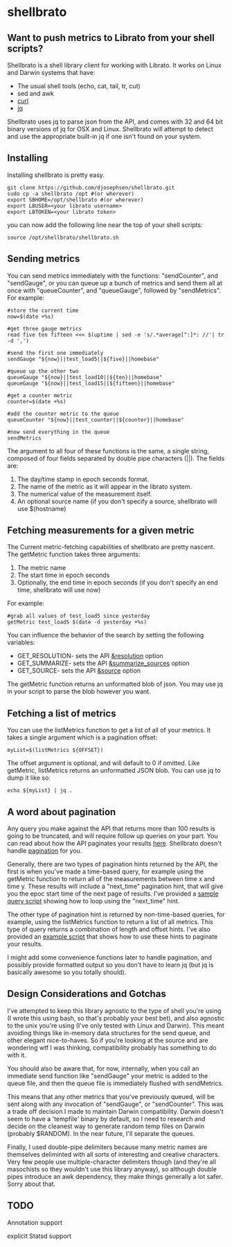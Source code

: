 shellbrato
==========

## Want to push metrics to Librato from your shell scripts? 

Shellbrato is a shell library client for working with Librato. It works on
Linux and Darwin systems that have: 

* The usual shell tools (echo, cat, tail, tr, cut)
* sed and awk
* [curl](curl.haxx.se/)
* [jq](http://stedolan.github.io/jq/)

Shellbrato uses jq to parse json from the API, and comes with 32 and 64 bit
binary versions of jq for OSX and Linux. Shellbrato will attempt to detect and
use the appropriate built-in jq if one isn't found on your system. 

## Installing
Installing shellbrato is pretty easy. 

	git clone https://github.com/djosephsen/shellbrato.git
	sudo cp -a shellbrato /opt #(or wherever)
	export SBHOME=/opt/shellbrato #(or wherever)
	export LBUSER=<your librato username>
	export LBTOKEN=<your librato token>

you can now add the following line near the top of your shell scripts: 

	source /opt/shellbrato/shellbrato.sh

## Sending metrics

You can send metrics immediately with the functions: "sendCounter", and
"sendGauge", or you can queue up a bunch of metrics and send them all at once
with "queueCounter", and "queueGauge", followed by "sendMetrics". For example: 

	#store the current time
	now=$(date +%s)

	#get three gauge metrics
	read five ten fifteen <<< $(uptime | sed -e 's/.*average[^:]*: //'| tr -d ',')

	#send the first one immediately
	sendGauge "${now}||test_load5||${five}||homebase"

	#queue up the other two
	queueGauge "${now}||test_load10||${ten}||homebase"
	queueGauge "${now}||test_load15||${fifteen}||homebase"

	#get a counter metric
	counter=$(date +%s)

	#add the counter metric to the queue
	queueCounter "${now}||test_counter||${counter}||homebase"

	#now send everything in the queue
	sendMetrics

The argument to all four of these functions is the same, a single string,
composed of four fields separated by double pipe characters (||). The fields
are: 

1. The day/time stamp in epoch seconds format.
2. The name of the metric as it will appear in the librato system. 
3. The numerical value of the measurement itself. 
4. An optional source name (if you don't specify a source, shellbrato will use $(hostname)


## Fetching measurements for a given metric

The Current metric-fetching capabilities of shellbrato are pretty nascent. The
getMetric function takes three arguments: 

1. The metric name
2. The start time in epoch seconds
3. Optionally, the end time in epoch seconds (if you don't specify an end time, shellbrato will use now)

For example:

	#grab all values of test_load5 since yesterday
	getMetric test_load5 $(date -d yesterday +%s)

You can influence the behavior of the search by setting the following
variables: 

* GET_RESOLUTION- sets the API [&resolution](http://dev.librato.com/v1/get/metrics/:name) option
* GET_SUMMARIZE- sets the API [&summarize_sources](http://dev.librato.com/v1/get/metrics/:name) option
* GET_SOURCE- sets the API [&source](http://dev.librato.com/v1/get/metrics/:name) option


The getMetric function returns an unformatted blob of json. You may use jq in
your script to parse the blob however you want. 

## Fetching a list of metrics

You can use the listMetrics function to get a list of all of your metrics. It takes a single argument which is a pagination offset: 

	myList=$(listMetrics ${OFFSET})

The offset argument is optional, and will default to 0 if omitted. Like
getMetric, listMetrics returns an unformatted JSON blob. You can use jq to dump
it like so: 

	echo ${myList} | jq .

## A word about pagination
Any query you make against the API that returns more than 100 results is going
to be truncated, and will require follow up queries on your part.  You can read
about how the API paginates your results
[here](http://dev.librato.com/v1/pagination).  Shellbrato doesn't handle
[pagination](http://dev.librato.com/v1/pagination) for you. 

Generally, there are two types of pagination hints returned by the API, the
first is when you've made a time-based query, for example using the getMetric
function to return all of the measurements between time x and time y.  These
results will include a "next_time" pagination hint, that will give you the epoc
start time of the next page of results. I've provided a [sample query
script](https://github.com/djosephsen/shellbrato/blob/master/next-time_pagination_example.sh)
showing how to loop using the "next_time" hint. 

The other type of pagination hint is returned by non-time-based queries, for
example, using the listMetrics function to return a list of all metrics. This
type of query returns a combination of length and offset hints. I've also
provided an [example
script](https://github.com/djosephsen/shellbrato/blob/master/length_pagination_example.sh)
that shows how to use these hints to paginate your results. 

I might add some convenience functions later to handle pagination, and possibly
provide formatted output so you don't have to learn jq (but jq is basically
awesome so you totally should). 

## Design Considerations and Gotchas
I've attempted to keep this library agnostic to the type of shell you're using
(I wrote this using bash, so that's probably your best bet), and also agnostic
to the unix you're using (I've only tested with Linux and Darwin). This meant
avoiding things like in-memory data structures for the send queue, and other
elegant nice-to-haves. So if you're looking at the source and are wondering wtf
I was thinking, compatibility probably has something to do with it. 

You should also be aware that, for now, internally, when you call an immediate
send function like "sendGauge" your metric is added to the queue file, and then
the queue file is immediately flushed with sendMetrics. 

This means that any other metrics that you've previously queued, will be sent
along with any invocation of "sendGauge", or "sendCounter". This was a trade
off decision I made to maintain Darwin compatibility. Darwin doesn't seem to
have a 'tempfile' binary by default, so I need to research and decide on the
cleanest way to generate random temp files on Darwin (probably $RANDOM). In the
near future, I'll separate the queues.

Finally, I used double-pipe delimiters because many metric names are themselves
deliminted with all sorts of interesting and creative characters. Very few
people use multiple-character delimiters though (and they're all masochists so
they wouldn't use this library anyway), so although double pipes introduce an
awk dependency, they make things generally a lot safer. Sorry about that. 

## TODO

Annotation support

explicit Statsd support 
